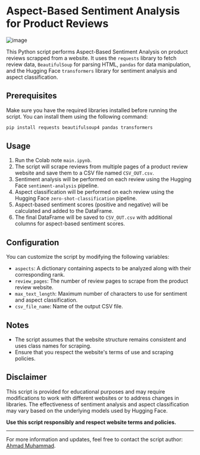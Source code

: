 
# Aspect-Based Sentiment Analysis for Product Reviews
![image](https://github.com/ahmadMuhammadGd/Aspect-based-sentiment-analysis/assets/121247258/ba4947b1-eaac-4e7d-a1eb-9389a3c711b7)

This Python script performs Aspect-Based Sentiment Analysis on product reviews scrapped from a website. It uses the `requests` library to fetch review data, `BeautifulSoup` for parsing HTML, `pandas` for data manipulation, and the Hugging Face `transformers` library for sentiment analysis and aspect classification.

## Prerequisites

Make sure you have the required libraries installed before running the script. You can install them using the following command:

```bash
pip install requests beautifulsoup4 pandas transformers
```

## Usage

1. Run the Colab note `main.ipynb`.
2. The script will scrape reviews from multiple pages of a product review website and save them to a CSV file named `CSV_OUT.csv`.
3. Sentiment analysis will be performed on each review using the Hugging Face `sentiment-analysis` pipeline.
4. Aspect classification will be performed on each review using the Hugging Face `zero-shot-classification` pipeline.
5. Aspect-based sentiment scores (positive and negative) will be calculated and added to the DataFrame.
6. The final DataFrame will be saved to `CSV_OUT.csv` with additional columns for aspect-based sentiment scores.

## Configuration

You can customize the script by modifying the following variables:

- `aspects`: A dictionary containing aspects to be analyzed along with their corresponding rank.
- `review_pages`: The number of review pages to scrape from the product review website.
- `max_text_length`: Maximum number of characters to use for sentiment and aspect classification.
- `csv_file_name`: Name of the output CSV file.

## Notes

- The script assumes that the website structure remains consistent and uses class names for scraping.
- Ensure that you respect the website's terms of use and scraping policies.

## Disclaimer

This script is provided for educational purposes and may require modifications to work with different websites or to address changes in libraries. The effectiveness of sentiment analysis and aspect classification may vary based on the underlying models used by Hugging Face.

**Use this script responsibly and respect website terms and policies.**

---

For more information and updates, feel free to contact the script author: [Ahmad Muhammad](mailto:ahmadmuhammadgd@gmail.com).
